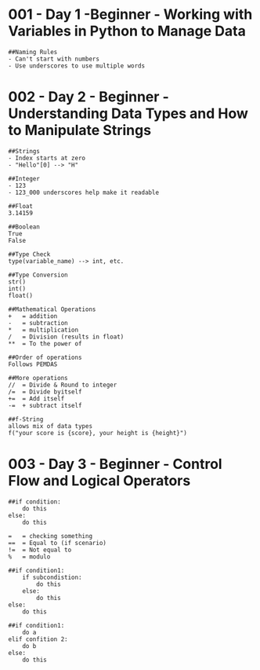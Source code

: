 # 001 - Day 1 -Beginner - Working with Variables in Python to Manage Data

    ##Naming Rules
    - Can't start with numbers
    - Use underscores to use multiple words


# 002 - Day 2 - Beginner - Understanding Data Types and How to Manipulate Strings

    ##Strings
    - Index starts at zero
    - "Hello"[0] --> "H"

    ##Integer
    - 123
    - 123_000 underscores help make it readable

    ##Float
    3.14159

    ##Boolean
    True
    False

    ##Type Check
    type(variable_name) --> int, etc.

    ##Type Conversion
    str()
    int()
    float()

    ##Mathematical Operations
    +   = addition
    -   = subtraction
    *   = multiplication
    /   = Division (results in float)
    **  = To the power of

    ##Order of operations
    Follows PEMDAS

    ##More operations
    //  = Divide & Round to integer
    /=  = Divide byitself
    +=  = Add itself 
    -=  + subtract itself

    ##f-String
    allows mix of data types
    f("your score is {score}, your height is {height}")


# 003 - Day 3 - Beginner - Control Flow and Logical Operators

    ##if condition:
        do this
    else:
        do this

    =   = checking something
    ==  = Equal to (if scenario)
    !=  = Not equal to
    %   = modulo

    ##if condition1:
        if subcondistion:
            do this
        else:
            do this
    else:
        do this

    ##if condition1:
        do a
    elif confition 2:
        do b
    else:
        do this

